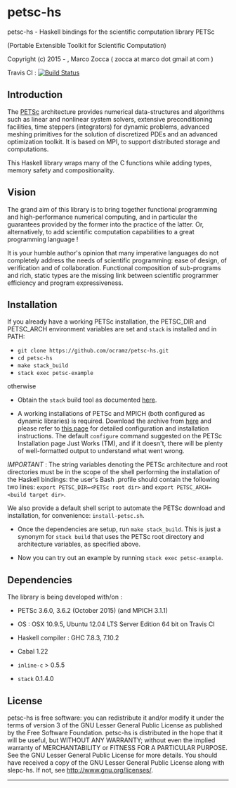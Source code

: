 # petsc-hs
petsc-hs - Haskell bindings for the scientific computation library PETSc

(Portable Extensible Toolkit for Scientific Computation)

Copyright (c) 2015 - , Marco Zocca ( zocca at marco dot gmail at com )



Travis CI : [![Build Status](https://travis-ci.org/ocramz/petsc-hs.svg?branch=master)](https://travis-ci.org/ocramz/petsc-hs)


## Introduction

The [PETSc](http://www.mcs.anl.gov/petsc/) architecture provides numerical data-structures and algorithms such as linear and nonlinear system solvers, extensive preconditioning facilities, time steppers (integrators) for dynamic problems, advanced meshing primitives for the solution of discretized PDEs and an advanced optimization toolkit. It is based on MPI, to support distributed storage and computations.

This Haskell library wraps many of the C functions while adding types, memory safety and compositionality. 


## Vision

The grand aim of this library is to bring together functional programming and high-performance numerical computing, and in particular the guarantees provided by the former into the practice of the latter. Or, alternatively, to add scientific computation capabilities to a great programming language !

It is your humble author's opinion that many imperative languages do not completely address the needs of scientific programming: ease of design, of verification and of collaboration. 
Functional composition of sub-programs and rich, static types are the missing link between scientific programmer efficiency and program expressiveness.
 




## Installation

If you already have a working PETSc installation, the PETSC_DIR and PETSC_ARCH environment variables are set and `stack` is installed and in PATH:

* `git clone https://github.com/ocramz/petsc-hs.git`
* `cd petsc-hs` 
* `make stack_build`
* `stack exec petsc-example`

otherwise

* Obtain the `stack` build tool as documented [here](http://docs.haskellstack.org/en/stable/README.html).

* A working installations of PETSc and MPICH (both configured as dynamic libraries) is required. Download the archive from [here](http://www.mcs.anl.gov/petsc/download/index.html) and please refer to [this page](http://www.mcs.anl.gov/petsc/documentation/installation.html) for detailed configuration and installation instructions. The default `configure` command suggested on the PETSc Installation page Just Works (TM), and if it doesn't, there will be plenty of well-formatted output to understand what went wrong.

_IMPORTANT_ : The string variables denoting the PETSc architecture and root directories must be in the scope of the shell performing the installation of the Haskell bindings: the user's Bash .profile should contain the following two lines: `export PETSC_DIR=<PETSc root dir>` and `export PETSC_ARCH=<build target dir>`. 

We also provide a default shell script to automate the PETSc download and installation, for convenience: `install-petsc.sh`.


* Once the dependencies are setup, run `make stack_build`. This is just a synonym for `stack build` that uses the PETSc root directory and architecture variables, as specified above.

* Now you can try out an example by running `stack exec petsc-example`.



## Dependencies 

The library is being developed with/on :

* PETSc 3.6.0, 3.6.2 (October 2015) (and MPICH 3.1.1)

* OS : OSX 10.9.5, Ubuntu 12.04 LTS Server Edition 64 bit on Travis CI

* Haskell compiler : GHC 7.8.3, 7.10.2 

* Cabal 1.22

* `inline-c` > 0.5.5

* `stack` 0.1.4.0









## License

petsc-hs is free software: you can redistribute it and/or modify it under the
terms of version 3 of the GNU Lesser General Public License as published by
the Free Software Foundation.
petsc-hs is distributed in the hope that it will be useful, but WITHOUT ANY
WARRANTY; without even the implied warranty of MERCHANTABILITY or FITNESS
FOR A PARTICULAR PURPOSE. See the GNU Lesser General Public License for
more details.
You should have received a copy of the GNU Lesser General Public License
along with slepc-hs. If not, see <http://www.gnu.org/licenses/>.
- - - - - - - - - - - - - - - - - - - - - - - - - - - - - - - - - - - - - -
